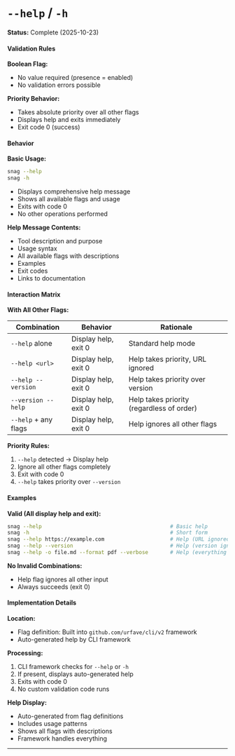 # `--help` / `-h`

**Status:** Complete (2025-10-23)

#### Validation Rules

**Boolean Flag:**

- No value required (presence = enabled)
- No validation errors possible

**Priority Behavior:**

- Takes absolute priority over all other flags
- Displays help and exits immediately
- Exit code 0 (success)

#### Behavior

**Basic Usage:**

```bash
snag --help
snag -h
```

- Displays comprehensive help message
- Shows all available flags and usage
- Exits with code 0
- No other operations performed

**Help Message Contents:**

- Tool description and purpose
- Usage syntax
- All available flags with descriptions
- Examples
- Exit codes
- Links to documentation

#### Interaction Matrix

**With All Other Flags:**

| Combination          | Behavior             | Rationale                                 |
| -------------------- | -------------------- | ----------------------------------------- |
| `--help` alone       | Display help, exit 0 | Standard help mode                        |
| `--help <url>`       | Display help, exit 0 | Help takes priority, URL ignored          |
| `--help --version`   | Display help, exit 0 | Help takes priority over version          |
| `--version --help`   | Display help, exit 0 | Help takes priority (regardless of order) |
| `--help` + any flags | Display help, exit 0 | Help ignores all other flags              |

**Priority Rules:**

1. `--help` detected → Display help
2. Ignore all other flags completely
3. Exit with code 0
4. `--help` takes priority over `--version`

#### Examples

**Valid (All display help and exit):**

```bash
snag --help                                         # Basic help
snag -h                                             # Short form
snag --help https://example.com                     # Help (URL ignored)
snag --help --version                               # Help (version ignored)
snag --help -o file.md --format pdf --verbose       # Help (everything ignored)
```

**No Invalid Combinations:**

- Help flag ignores all other input
- Always succeeds (exit 0)

#### Implementation Details

**Location:**

- Flag definition: Built into `github.com/urfave/cli/v2` framework
- Auto-generated help by CLI framework

**Processing:**

1. CLI framework checks for `--help` or `-h`
2. If present, displays auto-generated help
3. Exits with code 0
4. No custom validation code runs

**Help Display:**

- Auto-generated from flag definitions
- Includes usage patterns
- Shows all flags with descriptions
- Framework handles everything

---
